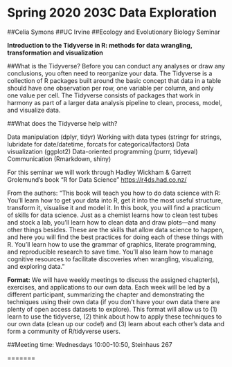 # Spring 2020 203C Data Exploration

##Celia Symons
##UC Irvine
##Ecology and Evolutionary Biology Seminar

**Introduction to the Tidyverse in R: methods for data wrangling, transformation and visualization**

##What is the Tidyverse?
Before you can conduct any analyses or draw any conclusions, you often need to reorganize your data. The Tidyverse is a collection of R packages built around the basic concept that data in a table should have one observation per row, one variable per column, and only one value per cell. The Tidyverse consists of packages that work in harmony as part of a larger data analysis pipeline to clean, process, model, and visualize data.

##What does the Tidyverse help with?

Data manipulation (dplyr, tidyr)
Working with data types (stringr for strings, lubridate for date/datetime, forcats for categorical/factors)
Data visualization (ggplot2)
Data-oriented programming (purrr, tidyeval)
Communication (Rmarkdown, shiny)

For this seminar we will work through Hadley Wickham & Garrett Grolemund’s  book “R for Data Science” https://r4ds.had.co.nz/

From the authors: “This book will teach you how to do data science with R: You’ll learn how to get your data into R, get it into the most useful structure, transform it, visualise it and model it. In this book, you will find a practicum of skills for data science. Just as a chemist learns how to clean test tubes and stock a lab, you’ll learn how to clean data and draw plots—and many other things besides. These are the skills that allow data science to happen, and here you will find the best practices for doing each of these things with R. You’ll learn how to use the grammar of graphics, literate programming, and reproducible research to save time. You’ll also learn how to manage cognitive resources to facilitate discoveries when wrangling, visualizing, and exploring data.”

**Format:** We will have weekly meetings to discuss the assigned chapter(s), exercises, and applications to our own data. Each week will be led by a different participant, summarizing the chapter and demonstrating the techniques using their own data (if you don’t have your own data there are plenty of open access datasets to explore). This format will allow us to (1) learn to use the tidyverse, (2) think about how to apply these techniques to our own data (clean up our code!) and (3) learn about each other’s data and form a community of R/tidyverse users.

##Meeting time: Wednesdays 10:00-10:50, Steinhaus 267


=======

